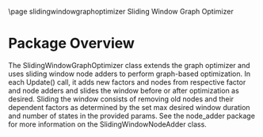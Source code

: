 \page slidingwindowgraphoptimizer Sliding Window Graph Optimizer

# Package Overview
The SlidingWindowGraphOptimizer class extends the graph optimizer and uses sliding window node adders to perform graph-based optimization. In each Update() call, it adds new factors and nodes from respective factor and node adders and slides the window before or after optimization as desired. Sliding the window consists of removing old nodes and their dependent factors as determined by the set max desired window duration and number of states in the provided params. See the node_adder package for more information on the SlidingWindowNodeAdder class.
